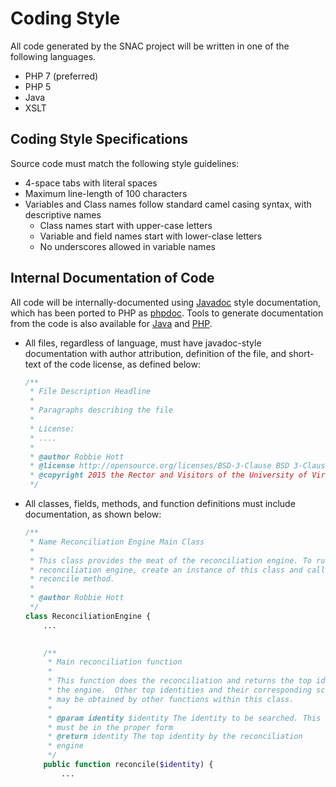 # Coding Style

All code generated by the SNAC project will be written in one of the following languages.

* PHP 7 (preferred)
* PHP 5
* Java
* XSLT


## Coding Style Specifications

Source code must match the following style guidelines:

* 4-space tabs with literal spaces
* Maximum line-length of 100 characters
* Variables and Class names follow standard camel casing syntax, with descriptive names
    * Class names start with upper-case letters
    * Variable and field names start with lower-clase letters
    * No underscores allowed in variable names

## Internal Documentation of Code

All code will be internally-documented using [Javadoc](http://www.oracle.com/technetwork/java/javase/documentation/index-137868.html) style documentation, which has been ported to PHP as [phpdoc](http://www.phpdoc.org/docs/latest/guides/docblocks.html).  Tools to generate documentation from the code is also available for [Java](http://www.oracle.com/technetwork/java/javase/documentation/index-jsp-135444.html) and [PHP](http://www.phpdoc.org/).

* All files, regardless of language,  must have javadoc-style documentation with author attribution, definition of the file, and short-text of the code license, as defined below:
    
    ```php
    /**
     * File Description Headline
     *
     * Paragraphs describing the file
     * 
     * License:
     * ....
     *
     * @author Robbie Hott
     * @license http://opensource.org/licenses/BSD-3-Clause BSD 3-Clause
     * @copyright 2015 the Rector and Visitors of the University of Virginia, and the Regents of the University of California
     */
    ```

* All classes, fields, methods, and function definitions must include documentation, as shown below:

    ```php
    /**
     * Name Reconciliation Engine Main Class
     *
     * This class provides the meat of the reconciliation engine. To run the
     * reconciliation engine, create an instance of this class and call the
     * reconcile method.
     *
     * @author Robbie Hott
     */
    class ReconciliationEngine {
        ...

        
        /**
         * Main reconciliation function
         *
         * This function does the reconciliation and returns the top identity from
         * the engine.  Other top identities and their corresponding score vectors
         * may be obtained by other functions within this class.  
         *
         * @param identity $identity The identity to be searched. This identity 
         * must be in the proper form 
         * @return identity The top identity by the reconciliation
         * engine
         */
        public function reconcile($identity) {
            ...
    ```
